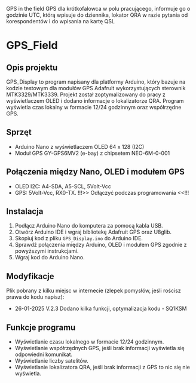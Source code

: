 GPS in the field GPS dla krótkofalowca w polu pracującego, informuje go o godzinie UTC, którą wpisuje do dziennika, lokator QRA w razie pytania od korespondentów i do wpisania na kartę QSL
# GPS_Field

## Opis projektu
GPS_Display to program napisany dla platformy Arduino, który bazuje na kodzie testowym dla modułów GPS Adafruit wykorzystujących sterownik MTK3329/MTK3339. Projekt został zoptymalizowany do pracy z wyświetlaczem OLED i dodano informacje o lokalizatorze QRA. Program wyświetla czas lokalny w formacie 12/24 godzinnym oraz współrzędne GPS.

## Sprzęt
- Arduino Nano z wyświetlaczem OLED 64 x 128 (I2C)
- Moduł GPS GY-GPS6MV2 (e-bay) z chipsetem NEO-6M-0-001

## Połączenia między Nano, OLED i modułem GPS
- OLED I2C: A4-SDA, A5-SCL, 5Volt-Vcc
- GPS: 5Volt-Vcc, RX0-TX.
  !!!>> Odłączyć podczas programowania <<!!!

## Instalacja
1. Podłącz Arduino Nano do komputera za pomocą kabla USB.
2. Otwórz Arduino IDE i wgraj bibliotekę Adafruit GPS oraz U8glib.
3. Skopiuj kod z pliku `GPS_Display.ino` do Arduino IDE.
4. Sprawdź połączenia między Arduino, OLED i modułem GPS zgodnie z powyższymi instrukcjami.
5. Wgraj kod do Arduino Nano.

## Modyfikacje
Plik pobrany z kilku miejsc w internecie (zlepek pomysłów, jeśli rościsz prawa do kodu napisz):
- 26-01-2025   V.2.3   Dodano kilka funkcji, optymalizacja kodu - SQ1KSM

## Funkcje programu
- Wyświetlanie czasu lokalnego w formacie 12/24 godzinnym.
- Wyświetlanie współrzędnych GPS, jeśli brak informacji wyświetla się odpowiedni komunikat.
- Wyświetlanie liczby satelitów.
- Wyświetlanie lokalizatora QRA, jeśli brak informacji z GPS to nic się nie wyświetla.
